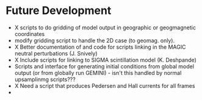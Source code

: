 # Future Development

* X scripts to do gridding of model output in geographic or geogmagnetic coordinates
* modify gridding script to handle the 2D case (to geomag. only).
* X Better documentation of and code for scripts linking in the MAGIC neutral perturbations (J. Snively)
* X Include scripts for linking to SIGMA scintillation model (K. Deshpande)
* Scripts and interface for generating initial conditions from global model output (or from globally run GEMINI) - isn't this handled by normal upsamplinmg scripts???
* X Need a script that produces Pedersen and Hall currents for all frames
* 
